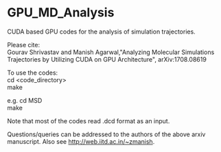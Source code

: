 # GPU_MD_Analysis
CUDA based GPU codes for the analysis of simulation trajectories.

Please cite:                                                                                                                               
Gourav Shrivastav and Manish Agarwal,"Analyzing Molecular Simulations Trajectories by Utilizing CUDA on GPU Architecture",	arXiv:1708.08619

To use the codes:                                                                                                                                         
cd <code_directory>                                                                                                                                                                   
make

e.g.
cd MSD                                                                                                                                                                   
make

Note that most of the codes read .dcd format as an input.

Questions/queries can be addressed to the authors of the above arxiv manuscript. Also see http://web.iitd.ac.in/~zmanish.

